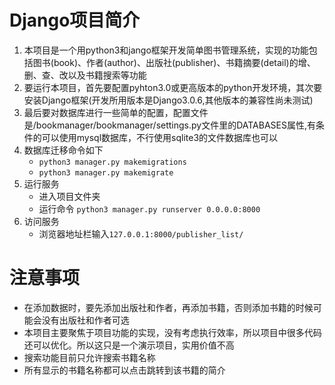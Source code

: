 # Django项目简介
1. 本项目是一个用python3和jango框架开发简单图书管理系统，实现的功能包括图书(book)、作者(author)、出版社(publisher)、书籍摘要(detail)的增、删、查、改以及书籍搜索等功能
2. 要运行本项目，首先要配置pyhton3.0或更高版本的python开发环境，其次要安装Django框架(开发所用版本是Django3.0.6,其他版本的兼容性尚未测试)
3. 最后要对数据库进行一些简单的配置，配置文件是/bookmanager/bookmanager/settings.py文件里的DATABASES属性,有条件的可以使用mysql数据库，不行使用sqlite3的文件数据库也可以
4. 数据库迁移命令如下
   + `python3 manager.py makemigrations`
   + `python3 manager.py makemigrate`
5. 运行服务
   + 进入项目文件夹
   + 运行命令 `python3 manager.py runserver 0.0.0.0:8000`
6. 访问服务
   + 浏览器地址栏输入`127.0.0.1:8000/publisher_list/`

# 注意事项
+ 在添加数据时，要先添加出版社和作者，再添加书籍，否则添加书籍的时候可能会没有出版社和作者可选
+ 本项目主要聚焦于项目功能的实现，没有考虑执行效率，所以项目中很多代码还可以优化。所以这只是一个演示项目，实用价值不高
+ 搜索功能目前只允许搜索书籍名称
+ 所有显示的书籍名称都可以点击跳转到该书籍的简介
